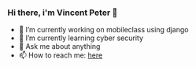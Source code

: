 ### Hi there, i'm Vincent Peter 👋

- 🔭 I’m currently working on mobileclass using django
- 🌱 I’m currently learning cyber security
- 💬 Ask me about anything
- 📫 How to reach me: <a href="https://linktr.ee/vcpeter">here</a>
